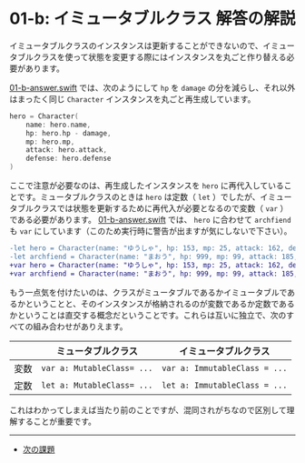 # 01-b: イミュータブルクラス 解答の解説

イミュータブルクラスのインスタンスは更新することができないので、イミュータブルクラスを使って状態を変更する際にはインスタンスを丸ごと作り替える必要があります。

[01-b-answer.swift](01-b-answer.swift) では、次のようにして `hp` を `damage` の分を減らし、それ以外はまったく同じ `Character` インスタンスを丸ごと再生成しています。

```swift
hero = Character(
    name: hero.name,
    hp: hero.hp - damage,
    mp: hero.mp,
    attack: hero.attack,
    defense: hero.defense
)
```

ここで注意が必要なのは、再生成したインスタンスを `hero` に再代入していることです。ミュータブルクラスのときは `hero` は定数（ `let` ）でしたが、イミュータブルクラスでは状態を更新するために再代入が必要となるので変数（ `var` ）である必要があります。 [01-b-answer.swift](01-b-answer.swift) では、 `hero` に合わせて `archfiend` も `var` にしています（このため実行時に警告が出ますが気にしないで下さい）。

```diff
-let hero = Character(name: "ゆうしゃ", hp: 153, mp: 25, attack: 162, defense: 97)
-let archfiend = Character(name: "まおう", hp: 999, mp: 99, attack: 185, defense: 58)
+var hero = Character(name: "ゆうしゃ", hp: 153, mp: 25, attack: 162, defense: 97)
+var archfiend = Character(name: "まおう", hp: 999, mp: 99, attack: 185, defense: 58)
```

もう一点気を付けたいのは、クラスがミュータブルであるかイミュータブルであるかということと、そのインスタンスが格納されるのが変数であるか定数であるかということは直交する概念だということです。これらは互いに独立で、次のすべての組み合わせがありえます。

|   | ミュータブルクラス | イミュータブルクラス |
|:--:|:--:|:--:|
| 変数 | `var a: MutableClass= ...` | `var a: ImmutableClass = ...` |
| 定数 | `let a: MutableClass= ...` | `let a: ImmutableClass = ...` |

これはわかってしまえば当たり前のことですが、混同されがちなので区別して理解することが重要です。

---

- [次の課題](01-b2.md)

